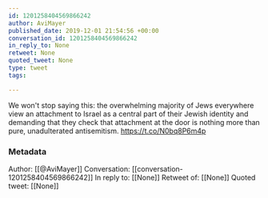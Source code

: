 ```yaml
---
id: 1201258404569866242
author: AviMayer
published_date: 2019-12-01 21:54:56 +00:00
conversation_id: 1201258404569866242
in_reply_to: None
retweet: None
quoted_tweet: None
type: tweet
tags:

---
```


We won't stop saying this: the overwhelming majority of Jews everywhere view an attachment to Israel as a central part of their Jewish identity and demanding that they check that attachment at the door is nothing more than pure, unadulterated antisemitism. https://t.co/N0bq8P6m4p

### Metadata

Author: [[@AviMayer]]
Conversation: [[conversation-1201258404569866242]]
In reply to: [[None]]
Retweet of: [[None]]
Quoted tweet: [[None]]
